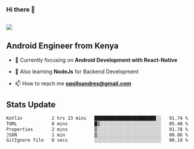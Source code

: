 ### Hi there 👋
<h2 align="left"><img src="https://readme-typing-svg.herokuapp.com?color='blue'&lines=I'm+Andrew+Opollo😊;Welcome+to+my+Github😜"> </h2>

## Android Engineer from Kenya


- 🌱 Currently focusing on **Android Development with React-Native**

- 🔭 Also learning **NodeJs** for Backend Development

- 📫 How to reach me **opolloandres@gmail.com**


## Stats Update
<!--START_SECTION:waka-->

```txt
Kotlin           2 hrs 23 mins   ███████████████████████░░   91.74 %
TOML             8 mins          █▒░░░░░░░░░░░░░░░░░░░░░░░   05.40 %
Properties       2 mins          ▒░░░░░░░░░░░░░░░░░░░░░░░░   01.78 %
JSON             1 min           ▒░░░░░░░░░░░░░░░░░░░░░░░░   00.86 %
GitIgnore file   0 secs          ░░░░░░░░░░░░░░░░░░░░░░░░░   00.19 %
```

<!--END_SECTION:waka-->


